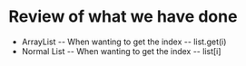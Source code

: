 # Review of what we have done

-  ArrayList
    -- When wanting to get the index
    -- list.get(i)
- Normal List 
    -- When wanting to get the index
    -- list[i]

